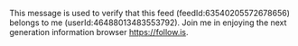 This message is used to verify that this feed (feedId:63540205572678656) belongs to me (userId:46488013483553792). Join me in enjoying the next generation information browser https://follow.is.
